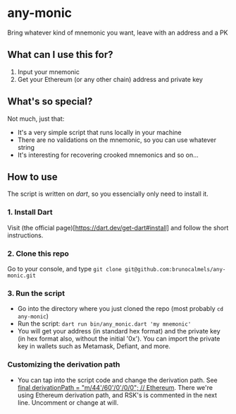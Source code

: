 # any-monic
Bring whatever kind of mnemonic you want, leave with an address and a PK

## What can I use this for?
1. Input your mnemonic
2. Get your Ethereum (or any other chain) address and private key

## What's so special?
Not much, just that:
- It's a very simple script that runs locally in your machine
- There are no validations on the mnemonic, so you can use whatever string
- It's interesting for recovering crooked mnemonics and so on...

## How to use
The script is written on _dart_, so you essencially only need to install it.

### 1. Install Dart
Visit (the official page)[https://dart.dev/get-dart#install] and follow the short instructions.

### 2. Clone this repo
Go to your console, and type `git clone git@github.com:brunocalmels/any-monic.git`

### 3. Run the script
- Go into the directory where you just cloned the repo (most probably `cd any-monic`)
- Run the script: `dart run bin/any_monic.dart 'my mnemonic'`
- You will get your address (in standard hex format) and the private key (in hex format also, without the initial '0x'). You can import the private key in wallets such as Metamask, Defiant, and more. 

### Customizing the derivation path
- You can tap into the script code and change the derivation path. See [final derivationPath = "m/44'/60'/0'/0/0"; // Ethereum](https://github.com/brunocalmels/any-monic/blob/55d753567875e544f99dfeb7e9ebb7ceba5c658c/bin/any_monic.dart#L49-L50). There we're using Ethereum derivation path, and RSK's is commented in the next line. Uncomment or change at will. 